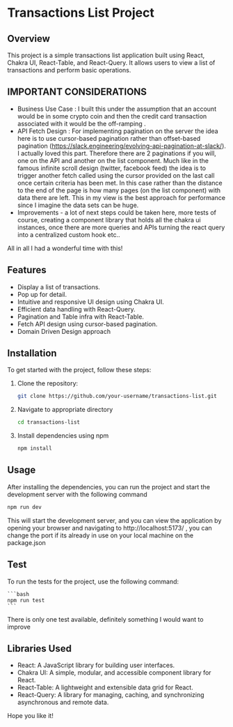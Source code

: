 # Transactions List Project

## Overview

This project is a simple transactions list application built using React, Chakra UI, React-Table, and React-Query. It allows users to view a list of transactions and perform basic operations.

## IMPORTANT CONSIDERATIONS

- Business Use Case : I built this under the assumption that an account would be in some crypto coin and then the credit card transaction associated with it would be the off-ramping .
- API Fetch Design : For implementing pagination on the server the idea here is to use cursor-based pagination rather than offset-based pagination (https://slack.engineering/evolving-api-pagination-at-slack/). I actually loved this part. Therefore there are 2 paginations if you will, one on the API and another on the list component. Much like in the famous infinite scroll design (twitter, facebook feed) the idea is to trigger another fetch called using the cursor provided on the last call once certain criteria has been met. In this case rather than the distance to the end of the page is how many pages (on the list component) with data there are left. This in my view is the best approach for performance since I imagine the data sets can be huge. 
- Improvements - a lot of next steps could be taken here, more tests of course, creating a component library that holds all the chakra ui instances, once there are more queries and APIs turning the react query into a centralized custom hook etc..

All in all I had a wonderful time with this!

## Features

- Display a list of transactions.
- Pop up for detail.
- Intuitive and responsive UI design using Chakra UI.
- Efficient data handling with React-Query.
- Pagination and Table infra with React-Table.
- Fetch API design using cursor-based pagination.
- Domain Driven Design approach

## Installation

To get started with the project, follow these steps:

1. Clone the repository:

   ```bash
   git clone https://github.com/your-username/transactions-list.git

2. Navigate to appropriate directory
  
     ```bash
   cd transactions-list

3. Install dependencies using npm
   
   ```bash
   npm install

## Usage

After installing the dependencies, you can run the project and start the development server with the following command

   ```bash
   npm run dev
   ```

This will start the development server, and you can view the application by opening your browser and navigating to http://localhost:5173/ , you can change the port if its already in use on your local machine on the package.json


## Test

To run the tests for the project, use the following command:

    ```bash
    npm run test
    ```
    

There is only one test available, definitely something I would want to improve


## Libraries Used

- React: A JavaScript library for building user interfaces.
- Chakra UI: A simple, modular, and accessible component library for React.
- React-Table: A lightweight and extensible data grid for React.
- React-Query: A library for managing, caching, and synchronizing asynchronous and remote data.


Hope you like it! 